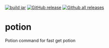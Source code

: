 [![build jar](https://github.com/XingYanTW/potion/actions/workflows/maven.yml/badge.svg?branch=main)](https://github.com/XingYanTW/potion/actions/workflows/maven.yml) [![GitHub release](https://img.shields.io/github/release/XingYanTW/potion.svg)](https://GitHub.com/XingYanTW/potion/releases/) [![Github all releases](https://img.shields.io/github/downloads/XingYanTW/potion/total.svg)](https://GitHub.com/XingYanTW/potion/releases/)
# potion
Potion command for fast get potion
